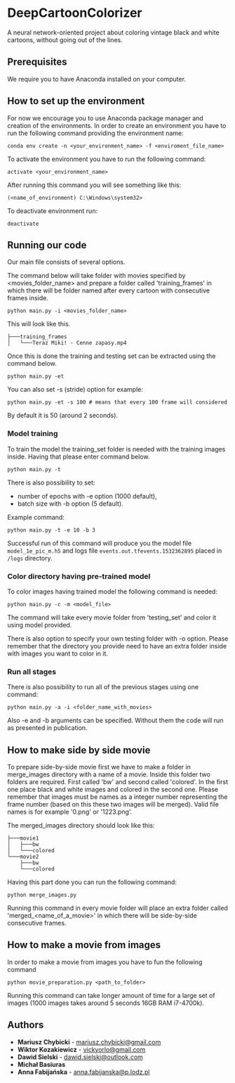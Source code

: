 # DeepCartoonColorizer
A neural network-oriented project about coloring vintage black and white cartoons, without going out of the lines.

## Prerequisites

We require you to have Anaconda installed on your computer.

## How to set up the environment

For now we encourage you to use Anaconda package manager and creation of the environments.
In order to create an environment you have to run the following command providing the environment name:

```
conda env create -n <your_environment_name> -f <enviroment_file_name>
```

To activate the environment you have to run the following command:

```
activate <your_environment_name>
```

After running this command you will see something like this:

```
(<name_of_environment) C:\Windows\system32>
```

To deactivate environment run:

```
deactivate
```

## Running our code
Our main file consists of several options.

The command below will take folder with movies specified by <movies_folder_name> and prepare a folder called 'training_frames' in which there will be folder named after every cartoon with consecutive frames inside.
```
python main.py -i <movies_folder_name>
```
This will look like this.
```
├───training_frames
│   └───Teraz Miki! - Cenne zapasy.mp4
```
Once this is done the training and testing set can be extracted using the command below.
```
python main.py -et
```
You can also set -s (stride) option for example:
```
python main.py -et -s 100 # means that every 100 frame will considered
```
By default it is 50 (around 2 seconds).

### Model training ###

To train the model the training_set folder is needed with the training images inside.
Having that please enter command below.
```
python main.py -t
```
There is also possibility to set:
* number of epochs with -e option (1000 default),
* batch size with -b option (5 default).

Example command:
```
python main.py -t -e 10 -b 3
```

Successful run of this command will produce you the model file `model_1e_pic_m.h5` and logs file `events.out.tfevents.1532362895` placed in `/logs` directory.
### Color directory having pre-trained model

To color images having trained model the following command is needed:
```
python main.py -c -m <model_file>
```
The command will take every movie folder from 'testing_set' and color it using model provided.

There is also option to specify your own testing folder with -o option. Please remember that the directory you provide need to have an extra folder inside with images you want to color in it.

### Run all stages ###
There is also possibility to run all of the previous stages using one command:
```
python main.py -a -i <folder_name_with_movies>
```
Also -e and -b arguments can be specified. Without them the code will run as presented in publication.

## How to make side by side movie
To prepare side-by-side movie first we have to make a folder in merge_images directory with a name of a movie. Inside this folder two folders are required. First called 'bw' and second called 'colored'. In the first one place black and white images and colored in the second one. Please remember that images must be names as a integer number representing the frame number (based on this these two images will be merged). Valid file names is for example '0.png' or '1223.png'.

The merged_images directory should look like this:
```
├───movie1
│   ├───bw
│   └───colored
└───movie2
    ├───bw
    └───colored
```

Having this part done you can run the following command:
```
python merge_images.py
```
Running this command in every movie folder will place an extra folder called 'merged_<name_of_a_movie>' in which there will be side-by-side consecutive frames.

## How to make a movie from images
In order to make a movie from images you have to fun the following command
```
python movie_preparation.py <path_to_folder>
```
Running this command can take longer amount of time for a large set of images (1000 images takes around 5 seconds 16GB RAM i7-4700k).


## Authors

* **Mariusz Chybicki** - [mariusz.chybicki@gmail.com](mariusz.chybicki@gmail.com)
* **Wiktor Kozakiewicz** - [vickyorlo@gmail.com](vickyorlo@gmail.com)
* **Dawid Sielski** - [dawid.sielski@outlook.com](dawid.sielski@outlook.com)
* **Michał Basiuras**
* **Anna Fabijańska** - [anna.fabijanska@p.lodz.pl](anna.fabijanska@p.lodz.pl)
